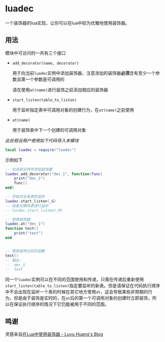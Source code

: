 # luadec

一个装饰器的lua实现，让你可以在lua中较为优雅地使用装饰器。

## 用法

模块中可访问的一共有三个接口

- `add_decorator(name, decorator)`

  用于向当前`luadec`实例中添加装饰器，注意添加的装饰器**必须**含有至少一个参数且第一个参数是可调用的

  请在使用`at(name)`进行装饰之前添加相应的装饰器

- `start_listen(table_to_listen)`

  用于监听指定表中可调用对象的创建行为，在`at(name)`之前使用

- `at(name)`

  用于装饰表中下一个创建的可调用对象

  

*此处假设用户使用如下代码导入本模块*

  ``` lua
  local luadec = require("luadec")
  ```


示例如下

```lua
-- 向当前实例中添加装饰器
luadec.add_decorator("dec_1", function(func)
    print("dec_1")
    func()
end)

-- 开始对全局表的监听
luadec.start_listen(_G)
-- 或者对模块表进行监听
-- lucdec.start_listen(_M)

-- 使用装饰器
luadec.at("dec_1")
function test()
    print("test")
end


-- 使用装饰过后的函数
test()
-- 输出：
-- 	dec_1
--	test
```

同一个`luadec`实例可以在不同的范围使用和传递，只需在传递后重新使用`start_listen(table_to_listen)`指定要监听的新表。但是请保证在代码执行顺序中不会出现在监听一个表的时候在其它地方使用`at`，这会导致某些非预期的行为，但是由于装饰是实时的，在`at`后的第一个可调用对象的创建时立即装饰，所以在保证执行顺序的情况下它仍能被用于不同的范围。

## 鸣谢

灵感来自[在Lua中使用装饰器 - Luyu Huang's Blog](https://luyuhuang.tech/2019/09/15/lua-decorator.html)
